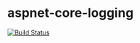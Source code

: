 # aspnet-core-logging

[![Build Status](https://satrapu.visualstudio.com/aspnet-core-logging/_apis/build/status/aspnet-core-logging-CI)](https://satrapu.visualstudio.com/aspnet-core-logging/_build/latest?definitionId=2)
